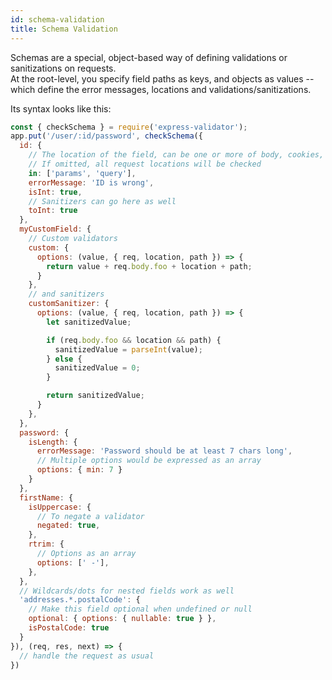 ```yaml
---
id: schema-validation
title: Schema Validation
---
```


Schemas are a special, object-based way of defining validations or sanitizations on requests.  
At the root-level, you specify field paths as keys, and objects as values -- which define
the error messages, locations and validations/sanitizations.

Its syntax looks like this:

```js
const { checkSchema } = require('express-validator');
app.put('/user/:id/password', checkSchema({
  id: {
    // The location of the field, can be one or more of body, cookies, headers, params or query.
    // If omitted, all request locations will be checked
    in: ['params', 'query'],
    errorMessage: 'ID is wrong',
    isInt: true,
    // Sanitizers can go here as well
    toInt: true
  },
  myCustomField: {
    // Custom validators
    custom: {
      options: (value, { req, location, path }) => {
        return value + req.body.foo + location + path;
      }
    },
    // and sanitizers
    customSanitizer: {
      options: (value, { req, location, path }) => {
        let sanitizedValue;

        if (req.body.foo && location && path) {
          sanitizedValue = parseInt(value);
        } else {
          sanitizedValue = 0;
        }

        return sanitizedValue;
      }
    },
  },
  password: {
    isLength: {
      errorMessage: 'Password should be at least 7 chars long',
      // Multiple options would be expressed as an array
      options: { min: 7 }
    }
  },
  firstName: {
    isUppercase: {
      // To negate a validator
      negated: true,
    },
    rtrim: {
      // Options as an array
      options: [' -'],
    },
  },
  // Wildcards/dots for nested fields work as well
  'addresses.*.postalCode': {
    // Make this field optional when undefined or null
    optional: { options: { nullable: true } },
    isPostalCode: true
  }
}), (req, res, next) => {
  // handle the request as usual
})
```
